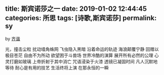 title: 斯宾诺莎之一
date: 2019-01-02 12:44:45
categories: 所思
tags: [诗歌,斯宾诺莎]
permalink: sy
---
by [齐谐](http://caute.net/about/)

光，撞击尘粒
扰动墙角蛛网
飞虫隐入黑暗
沿着命运的轨迹
海浪颠覆宁静
回赠以极目苍茫
自由不为所动
欲望困于斗兽场
世界冷酷的演算
展开所有必然的公理
心灵打磨如玻璃
上帝折射于其中消亡
咒语浸染于火漆
透镜已凝固时间
凡人沉默地等待
耐心是有用的技艺
生活终将上演
在那永恒的一瞬


